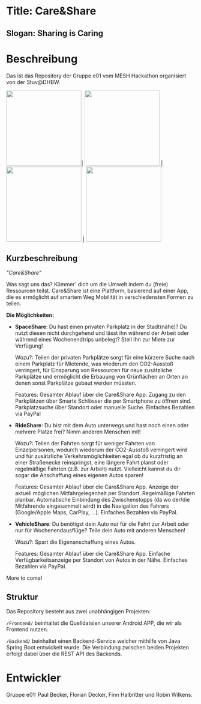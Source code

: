 # Title: Care&Share
## Slogan: Sharing is Caring
# Beschreibung
Das ist das Repository der Gruppe e01 vom MESH Hackathon organisiert von der Stuv@DHBW.

 <img src="https://user-images.githubusercontent.com/82976744/149840285-6672dd50-8863-4dac-b429-9dabcd804c7b.gif" width="200">|  <img src="https://user-images.githubusercontent.com/82976744/149841710-1ad80a4d-97d6-4c52-b502-3a7a3d2c0033.gif" width="200"> |  <img src="https://user-images.githubusercontent.com/82976744/149840498-efbaccc8-0ba2-4fd1-bc5c-0962eed50ea3.gif" width="200"> | <img src="https://user-images.githubusercontent.com/82976744/149842003-16a13e5a-fb10-4b1a-b243-f6fb9ff3a4c8.gif" width="200">


## Kurzbeschreibung
_"Care&Share"_


Was sagt uns das? Kümmer´ dich um die Umwelt indem du (freie) Ressourcen teilst.
Care&Share ist eine Plattform, basierend auf einer App, die es ermöglicht auf smartem Weg Mobilität in verschiedensten Formen zu teilen.


**Die Möglichkeiten:**


* **SpaceShare**: Du hast einen privaten Parkplatz in der Stadt(nähe)? Du nutzt diesen nicht durchgehend und lässt ihn während der Arbeit oder während eines Wochenendtrips unbelegt? Stell ihn zur Miete zur Verfügung!

	Wozu?: Teilen der privaten Parkplätze sorgt für eine kürzere Suche nach einem Parkplatz für Mietende, was wiederum den CO2-Ausstoß verringert, für Einsparung von Ressourcen für neue zusätzliche Parkplätze und ermöglicht die Erbauung von Grünflächen an Orten an denen sonst Parkplätze gebaut werden müssten.
	
	Features: Gesamter Ablauf über die Care&Share App. Zugang zu den Parkplätzen über Smarte Schlösser die per Smartphone zu öffnen sind. Parkplatzsuche über Standort oder manuelle Suche. Einfaches Bezahlen via PayPal

* **RideShare**: Du bist mit dem Auto unterwegs und hast noch einen oder mehrere Plätze frei? Nimm anderen Menschen mit!
	
	Wozu?: Teilen der Fahrten sorgt für weniger Fahrten von Einzelpersonen, wodurch wiederum der CO2-Ausstoß verringert wird und für zusätzliche Verkehrsmöglichkeiten egal ob du kurzfristig an einer Straßenecke reinspringst, eine längere Fahrt planst oder regelmäßige Fahrten (z.B. zur Arbeit) nutzt. Vielleicht kannst du dir sogar die Anschaffung eines eigenen Autos sparen!
	
	Features: Gesamter Ablauf über die Care&Share App. Anzeige der aktuell möglichen Mitfahrgelegenheit per Standort. Regelmäßige Fahrten planbar. Automatische Einbindung des Zwischenstopps (da wo der/die Mitfahrende eingesammelt wird) in die Navigation des Fahrers (Google/Apple Maps, CarPlay, ...). Einfaches Bezahlen via PayPal.

* **VehicleShare**: Du benötigst dein Auto nur für die Fahrt zur Arbeit oder nur für Wochenendausflüge? Teile dein Auto mit anderen Menschen!
	
	Wozu?: Spart die Eigenanschaffung eines Autos.
	
	Features: Gesamter Ablauf über die Care&Share App. Einfache Verfügbarkeitsanzeige per Standort von Autos in der Nähe. Einfaches Bezahlen via PayPal.

More to come!

## Struktur
Das Repository besteht aus zwei unabhängigen Projekten:


`/Frontend/` beinhaltet die Quelldateien unserer Android APP, die wir als Frontend nutzen.


`/Backend/` beinhaltet einen Backend-Service welcher mithilfe von Java Spring Boot entwickelt wurde.
Die Verbindung zwischen beiden Projekten erfolgt dabei über die REST API des Backends.

# Entwickler
Gruppe e01: 
Paul Becker, 
Florian Decker, 
Finn Halbritter und
Robin Wilkens.
